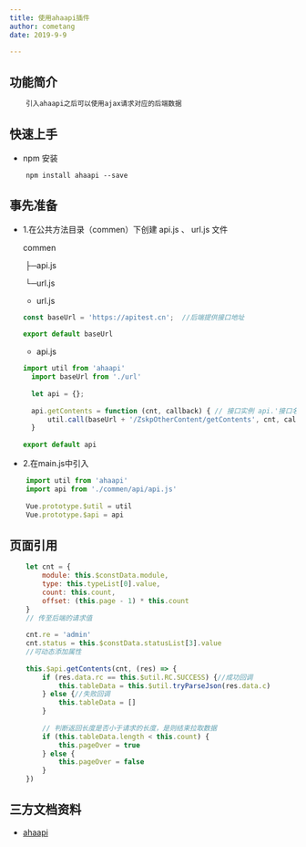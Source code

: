 ```yaml
---
title: 使用ahaapi插件
author: cometang
date: 2019-9-9

---
```


## 功能简介

```javascript
    引入ahaapi之后可以使用ajax请求对应的后端数据

```
## 快速上手

- npm 安装
```npm
    npm install ahaapi --save
```

## 事先准备
- 1.在公共方法目录（commen）下创建 api.js 、 url.js 文件

  commen

  ​		├─api.js

  ​		└─url.js

  

  - url.js

  ```js
  const baseUrl = 'https://apitest.cn';  //后端提供接口地址
  		
  export default baseUrl
  ```

  - api.js

  ```js
  import util from 'ahaapi'
  	import baseUrl from './url'
  	
  	let api = {};
  	
  	api.getContents = function (cnt, callback) { // 接口实例 api.'接口名 '
  	    util.call(baseUrl + '/ZskpOtherContent/getContents', cnt, callback) // baseUrl后接'/接口地址'
  	}
  	
  export default api
  ```



- 2.在main.js中引入
``` js
	import util from 'ahaapi'
	import api from './commen/api/api.js'
 
	Vue.prototype.$util = util
	Vue.prototype.$api = api
```

## 页面引用
``` js
	let cnt = {
		module: this.$constData.module,
		type: this.typeList[0].value,
		count: this.count,
		offset: (this.page - 1) * this.count
	}
	// 传至后端的请求值
	
	cnt.re = 'admin'
	cnt.status = this.$constData.statusList[3].value
	//可动态添加属性
	
	this.$api.getContents(cnt, (res) => {
		if (res.data.rc == this.$util.RC.SUCCESS) {//成功回调
			this.tableData = this.$util.tryParseJson(res.data.c)
		} else {//失败回调
			this.tableData = []
		}
        
		// 判断返回长度是否小于请求的长度，是则结束拉取数据
		if (this.tableData.length < this.count) { 
			this.pageOver = true
		} else {
			this.pageOver = false
		}
	})
```

## 三方文档资料

- [ahaapi](http://npm.taobao.org/package/ahaapi)